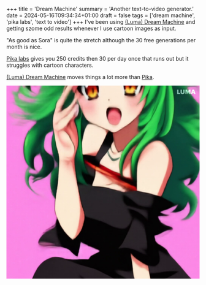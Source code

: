 +++
title = 'Dream Machine'
summary = 'Another text-to-video generator.'
date = 2024-05-16T09:34:34+01:00
draft = false
tags = ['dream machine', 'pika labs', 'text to video']
+++
I've been using [(Luma) Dream Machine](https://lumalabs.ai/dream-machine/creations) and getting szome odd results whenever I use cartoon images as input.

"As good as Sora" is quite the stretch although the 30 free generations per month is nice.

[Pika labs](https://pika.art/) gives you 250 credits then 30 per day once that runs out but it struggles with cartoon characters.

[(Luma) Dream Machine](https://lumalabs.ai/dream-machine/creations) moves things a lot more than [Pika](https://pika.art/).

![Dream Machine output](vlcsnap-2024-06-16-14h53m35s174.png)
